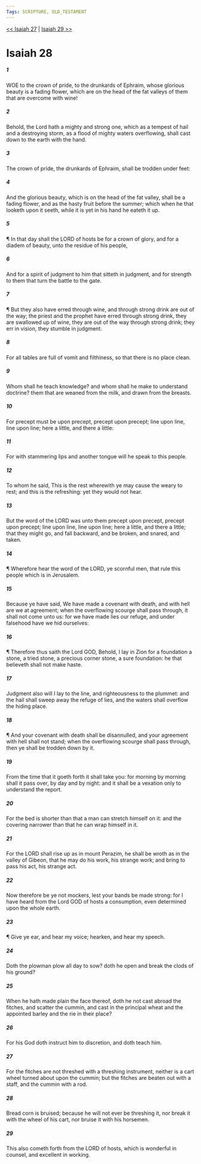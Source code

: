 ```yaml
---
Tags: SCRIPTURE, OLD_TESTAMENT
---
```


[<< Isaiah 27](OLD_TESTAMENT/23_Isaiah/Isaiah_27.md) | [Isaiah 29 >>](OLD_TESTAMENT/23_Isaiah/Isaiah_29.md)

# Isaiah 28

##### 1
 WOE to the crown of pride, to the drunkards of Ephraim, whose glorious beauty is a fading flower, which are on the head of the fat valleys of them that are overcome with wine!
##### 2
 Behold, the Lord hath a mighty and strong one, which as a tempest of hail and a destroying storm, as a flood of mighty waters overflowing, shall cast down to the earth with the hand.
##### 3
 The crown of pride, the drunkards of Ephraim, shall be trodden under feet:
##### 4
 And the glorious beauty, which is on the head of the fat valley, shall be a fading flower, and as the hasty fruit before the summer; which when he that looketh upon it seeth, while it is yet in his hand he eateth it up.
##### 5
 ¶ In that day shall the LORD of hosts be for a crown of glory, and for a diadem of beauty, unto the residue of his people,
##### 6
 And for a spirit of judgment to him that sitteth in judgment, and for strength to them that turn the battle to the gate.
##### 7
 ¶ But they also have erred through wine, and through strong drink are out of the way; the priest and the prophet have erred through strong drink, they are swallowed up of wine, they are out of the way through strong drink; they err in vision, they stumble in judgment.
##### 8
 For all tables are full of vomit and filthiness, so that there is no place clean.
##### 9
 Whom shall he teach knowledge?  and whom shall he make to understand doctrine?  them that are weaned from the milk, and drawn from the breasts.
##### 10
 For precept must be upon precept, precept upon precept; line upon line, line upon line; here a little, and there a little:
##### 11
 For with stammering lips and another tongue will he speak to this people.
##### 12
 To whom he said, This is the rest wherewith ye may cause the weary to rest; and this is the refreshing: yet they would not hear.
##### 13
 But the word of the LORD was unto them precept upon precept, precept upon precept; line upon line, line upon line; here a little, and there a little; that they might go, and fall backward, and be broken, and snared, and taken.
##### 14
 ¶ Wherefore hear the word of the LORD, ye scornful men, that rule this people which is in Jerusalem.
##### 15
 Because ye have said, We have made a covenant with death, and with hell are we at agreement; when the overflowing scourge shall pass through, it shall not come unto us: for we have made lies our refuge, and under falsehood have we hid ourselves:
##### 16
 ¶ Therefore thus saith the Lord GOD, Behold, I lay in Zion for a foundation a stone, a tried stone, a precious corner stone, a sure foundation: he that believeth shall not make haste.
##### 17
 Judgment also will I lay to the line, and righteousness to the plummet: and the hail shall sweep away the refuge of lies, and the waters shall overflow the hiding place.
##### 18
 ¶ And your covenant with death shall be disannulled, and your agreement with hell shall not stand; when the overflowing scourge shall pass through, then ye shall be trodden down by it.
##### 19
 From the time that it goeth forth it shall take you: for morning by morning shall it pass over, by day and by night: and it shall be a vexation only to understand the report.
##### 20
 For the bed is shorter than that a man can stretch himself on it: and the covering narrower than that he can wrap himself in it.
##### 21
 For the LORD shall rise up as in mount Perazim, he shall be wroth as in the valley of Gibeon, that he may do his work, his strange work; and bring to pass his act, his strange act.
##### 22
 Now therefore be ye not mockers, lest your bands be made strong: for I have heard from the Lord GOD of hosts a consumption, even determined upon the whole earth.
##### 23
 ¶ Give ye ear, and hear my voice; hearken, and hear my speech.
##### 24
 Doth the plowman plow all day to sow?  doth he open and break the clods of his ground?
##### 25
 When he hath made plain the face thereof, doth he not cast abroad the fitches, and scatter the cummin, and cast in the principal wheat and the appointed barley and the rie in their place?
##### 26
 For his God doth instruct him to discretion, and doth teach him.
##### 27
 For the fitches are not threshed with a threshing instrument, neither is a cart wheel turned about upon the cummin; but the fitches are beaten out with a staff, and the cummin with a rod.
##### 28
 Bread corn is bruised; because he will not ever be threshing it, nor break it with the wheel of his cart, nor bruise it with his horsemen.
##### 29
 This also cometh forth from the LORD of hosts, which is wonderful in counsel, and excellent in working.
